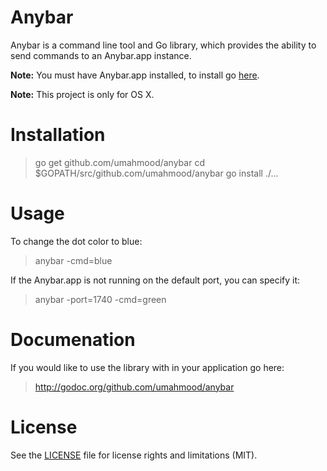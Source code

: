 # Anybar

Anybar is a command line tool and Go library, which provides the ability to send commands to an Anybar.app instance. 

**Note:** You must have Anybar.app installed, to install go [here](https://github.com/tonsky/AnyBar).

**Note:** This project is only for OS X.

# Installation

> go get github.com/umahmood/anybar
> cd $GOPATH/src/github.com/umahmood/anybar
> go install ./...

# Usage

To change the dot color to blue:

> anybar -cmd=blue

If the Anybar.app is not running on the default port, you can specify it:

> anybar -port=1740 -cmd=green

# Documenation

If you would like to use the library with in your application go here:

> http://godoc.org/github.com/umahmood/anybar

# License

See the [LICENSE](LICENSE.md) file for license rights and limitations (MIT).
